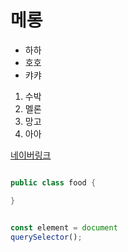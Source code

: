 # 메롱

- 하하
- 호호
- 캬캬

1. 수박
1. 멜론
1. 망고
2. 아아

[네이버링크](www.naver.com)


```java

public class food {

}
```

```javascript

const element = document
querySelector();
```